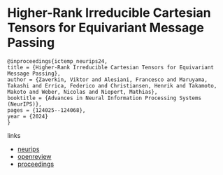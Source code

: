 # Higher-Rank Irreducible Cartesian Tensors for Equivariant Message Passing

```
@inproceedings{ictemp_neurips24,
title = {Higher-Rank Irreducible Cartesian Tensors for Equivariant Message Passing},
author = {Zaverkin, Viktor and Alesiani, Francesco and Maruyama, Takashi and Errica, Federico and Christiansen, Henrik and Takamoto, Makoto and Weber, Nicolas and Niepert, Mathias},
booktitle = {Advances in Neural Information Processing Systems (NeurIPS)},
pages = {124025--124068},
year = {2024}
}
```

links
- [neurips](https://nips.cc/Conferences/2024/Schedule?showEvent=94197)
- [openreview](https://openreview.net/forum?id=faBXeVBNqz)
- [proceedings](https://papers.nips.cc//paper_files/paper/2024/hash/e00573ccc366b57d0d66497c2e21919f-Abstract-Conference.html)
